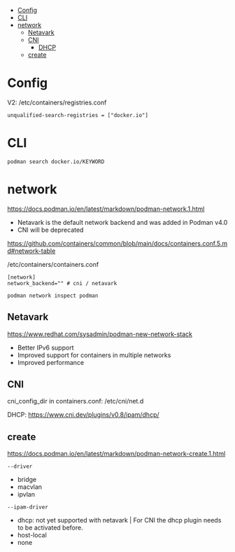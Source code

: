 <!-- TOC -->

- [Config](#config)
- [CLI](#cli)
- [network](#network)
    - [Netavark](#netavark)
    - [CNI](#cni)
        - [DHCP](#dhcp)
    - [create](#create)

<!-- /TOC -->

# Config
V2: /etc/containers/registries.conf

    unqualified-search-registries = ["docker.io"]

# CLI

    podman search docker.io/KEYWORD

# network
https://docs.podman.io/en/latest/markdown/podman-network.1.html
- Netavark is the default network backend and was added in Podman v4.0
- CNI will be deprecated

https://github.com/containers/common/blob/main/docs/containers.conf.5.md#network-table

/etc/containers/containers.conf
```
[network]
network_backend="" # cni / netavark
```

    podman network inspect podman

## Netavark
https://www.redhat.com/sysadmin/podman-new-network-stack
- Better IPv6 support
- Improved support for containers in multiple networks
- Improved performance

## CNI
cni_config_dir in containers.conf: /etc/cni/net.d

DHCP: https://www.cni.dev/plugins/v0.8/ipam/dhcp/

## create

https://docs.podman.io/en/latest/markdown/podman-network-create.1.html

`--driver`
- bridge
- macvlan
- ipvlan

`--ipam-driver`
- dhcp: not yet supported with netavark | For CNI the dhcp plugin needs to be activated before.
- host-local
- none